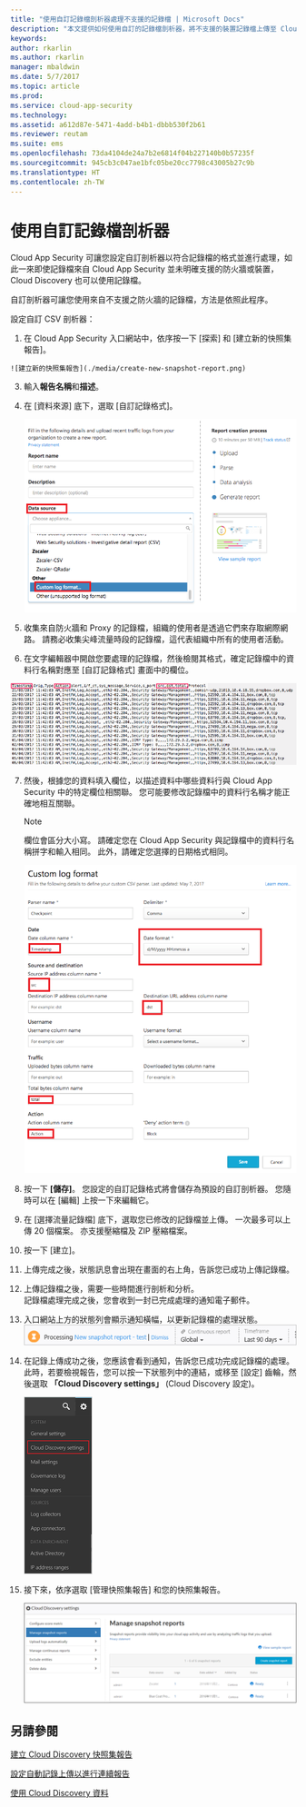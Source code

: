 ```yaml
---
title: "使用自訂記錄檔剖析器處理不支援的記錄檔 | Microsoft Docs"
description: "本文提供如何使用自訂的記錄檔剖析器，將不支援的裝置記錄檔上傳至 Cloud App Security 的相關資訊。"
keywords: 
author: rkarlin
ms.author: rkarlin
manager: mbaldwin
ms.date: 5/7/2017
ms.topic: article
ms.prod: 
ms.service: cloud-app-security
ms.technology: 
ms.assetid: a612d87e-5471-4add-b4b1-dbbb530f2b61
ms.reviewer: reutam
ms.suite: ems
ms.openlocfilehash: 73da4104de24a7b2e6814f04b227140b0b57235f
ms.sourcegitcommit: 945cb3c047ae1bfc05be20cc7798c43005b27c9b
ms.translationtype: HT
ms.contentlocale: zh-TW
---
```

# <a name="use-a-custom-log-parser"></a>使用自訂記錄檔剖析器
Cloud App Security 可讓您設定自訂剖析器以符合記錄檔的格式並進行處理，如此一來即使記錄檔來自 Cloud App Security 並未明確支援的防火牆或裝置，Cloud Discovery 也可以使用記錄檔。 

自訂剖析器可讓您使用來自不支援之防火牆的記錄檔，方法是依照此程序。 


 
設定自訂 CSV 剖析器：
1.    在 Cloud App Security 入口網站中，依序按一下 [探索] 和 [建立新的快照集報告]。  
  
    ![建立新的快照集報告](./media/create-new-snapshot-report.png)
     
3.  輸入**報告名稱**和**描述**。
  
4.  在 [資料來源] 底下，選取 [自訂記錄格式]。  

     ![新的快照集報告](./media/custom-log-upload.png)   

5. 收集來自防火牆和 Proxy 的記錄檔，組織的使用者是透過它們來存取網際網路。 請務必收集尖峰流量時段的記錄檔，這代表組織中所有的使用者活動。 

6. 在文字編輯器中開啟您要處理的記錄檔，然後檢閱其格式，確定記錄檔中的資料行名稱對應至 [自訂記錄格式] 畫面中的欄位。

  ![自訂記錄檔剖析器](./media/log-data.png) 

7. 然後，根據您的資料填入欄位，以描述資料中哪些資料行與 Cloud App Security 中的特定欄位相關聯。 您可能要修改記錄檔中的資料行名稱才能正確地相互關聯。
  
   > [!NOTE]
    > 欄位會區分大小寫。 請確定您在 Cloud App Security 與記錄檔中的資料行名稱拼字和輸入相同。 此外，請確定您選擇的日期格式相同。

   ![自訂記錄檔剖析器](./media/custom-log-parser.png) 


7. 按一下 **[儲存]**。 您設定的自訂記錄格式將會儲存為預設的自訂剖析器。 您隨時可以在 [編輯] 上按一下來編輯它。

5. 在 [選擇流量記錄檔] 底下，選取您已修改的記錄檔並上傳。 一次最多可以上傳 20 個檔案。 亦支援壓縮檔及 ZIP 壓縮檔案。  
  

6.  按一下 [建立]。  

7.  上傳完成之後，狀態訊息會出現在畫面的右上角，告訴您已成功上傳記錄檔。  
  
8.  上傳記錄檔之後，需要一些時間進行剖析和分析。  
記錄檔處理完成之後，您會收到一封已完成處理的通知電子郵件。 
  
9. 入口網站上方的狀態列會顯示通知橫幅，以更新記錄檔的處理狀態。  
![處理記錄檔的功能表列](./media/processing-log-file-menu-bar.png) 
   
10. 在記錄上傳成功之後，您應該會看到通知，告訴您已成功完成記錄檔的處理。 此時，若要檢視報告，您可以按一下狀態列中的連結，或移至 [設定] 齒輪，然後選取 **「Cloud Discovery settings」** (Cloud Discovery 設定)。   
  
     ![探索設定索引標籤](./media/discovery-settings-tab.png)
11. 接下來，依序選取 [管理快照集報告] 和您的快照集報告。
 
    ![快照報告管理](./media/snapshot-report-managment.png)

  
      




## <a name="see-also"></a>另請參閱
 
[建立 Cloud Discovery 快照集報告](create-snapshot-cloud-discovery-reports.md)

[設定自動記錄上傳以進行連續報告](configure-automatic-log-upload-for-continuous-reports.md)

[使用 Cloud Discovery 資料](working-with-cloud-discovery-data.md)


